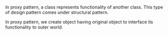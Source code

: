 In proxy pattern, a class represents functionality of another class. This type of design pattern comes under structural pattern. 

In proxy pattern, we create object having original object to interface its functionality to outer world. 